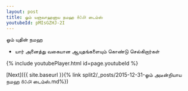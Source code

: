 ```yaml
---
layout: post
title: ஓம் யஞவாஹனாய நமஹ ௧௦௮ டைம்ஸ்
youtubeId: pMIsGZHJ-2I
---
```

 
 
 ஓம் யுதின் நமஹ  
 
 -  யார் அனைத்து வகையான ஆயுதங்களையும் கொண்டு செல்கிறார்கள் 
 
  
 
  
 
 
 
 
 
 


{% include youtubePlayer.html id=page.youtubeId %}
 
[Next]({{ site.baseurl }}{% link  split2/_posts/2015-12-31-ஓம் அடீன்றியாய நமஹ ௧௦௮ டைம்ஸ்.md%})
 

